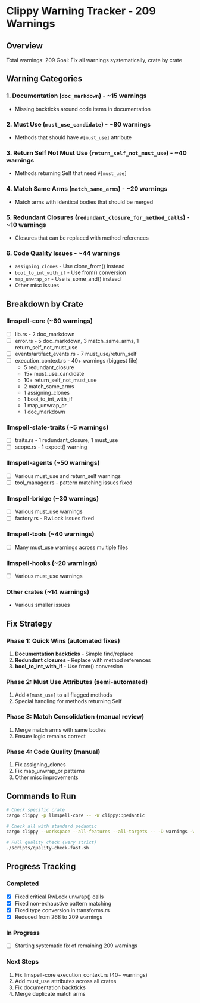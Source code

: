 # Clippy Warning Tracker - 209 Warnings

## Overview
Total warnings: 209
Goal: Fix all warnings systematically, crate by crate

## Warning Categories

### 1. Documentation (`doc_markdown`) - ~15 warnings
- Missing backticks around code items in documentation

### 2. Must Use (`must_use_candidate`) - ~80 warnings  
- Methods that should have `#[must_use]` attribute

### 3. Return Self Not Must Use (`return_self_not_must_use`) - ~40 warnings
- Methods returning Self that need `#[must_use]`

### 4. Match Same Arms (`match_same_arms`) - ~20 warnings
- Match arms with identical bodies that should be merged

### 5. Redundant Closures (`redundant_closure_for_method_calls`) - ~10 warnings
- Closures that can be replaced with method references

### 6. Code Quality Issues - ~44 warnings
- `assigning_clones` - Use clone_from() instead
- `bool_to_int_with_if` - Use from() conversion
- `map_unwrap_or` - Use is_some_and() instead
- Other misc issues

## Breakdown by Crate

### llmspell-core (~60 warnings)
- [ ] lib.rs - 2 doc_markdown
- [ ] error.rs - 5 doc_markdown, 3 match_same_arms, 1 return_self_not_must_use
- [ ] events/artifact_events.rs - 7 must_use/return_self
- [ ] execution_context.rs - 40+ warnings (biggest file)
  - 5 redundant_closure
  - 15+ must_use_candidate
  - 10+ return_self_not_must_use
  - 2 match_same_arms
  - 1 assigning_clones
  - 1 bool_to_int_with_if
  - 1 map_unwrap_or
  - 1 doc_markdown

### llmspell-state-traits (~5 warnings)
- [ ] traits.rs - 1 redundant_closure, 1 must_use
- [ ] scope.rs - 1 expect() warning

### llmspell-agents (~50 warnings)
- [ ] Various must_use and return_self warnings
- [ ] tool_manager.rs - pattern matching issues fixed

### llmspell-bridge (~30 warnings)
- [ ] Various must_use warnings
- [ ] factory.rs - RwLock issues fixed

### llmspell-tools (~40 warnings)
- [ ] Many must_use warnings across multiple files

### llmspell-hooks (~20 warnings)
- [ ] Various must_use warnings

### Other crates (~14 warnings)
- Various smaller issues

## Fix Strategy

### Phase 1: Quick Wins (automated fixes)
1. **Documentation backticks** - Simple find/replace
2. **Redundant closures** - Replace with method references
3. **bool_to_int_with_if** - Use from() conversion

### Phase 2: Must Use Attributes (semi-automated)
1. Add `#[must_use]` to all flagged methods
2. Special handling for methods returning Self

### Phase 3: Match Consolidation (manual review)
1. Merge match arms with same bodies
2. Ensure logic remains correct

### Phase 4: Code Quality (manual)
1. Fix assigning_clones
2. Fix map_unwrap_or patterns
3. Other misc improvements

## Commands to Run

```bash
# Check specific crate
cargo clippy -p llmspell-core -- -W clippy::pedantic

# Check all with standard pedantic
cargo clippy --workspace --all-features --all-targets -- -D warnings -W clippy::pedantic

# Full quality check (very strict)
./scripts/quality-check-fast.sh
```

## Progress Tracking

### Completed
- [x] Fixed critical RwLock unwrap() calls
- [x] Fixed non-exhaustive pattern matching
- [x] Fixed type conversion in transforms.rs
- [x] Reduced from 268 to 209 warnings

### In Progress
- [ ] Starting systematic fix of remaining 209 warnings

### Next Steps
1. Fix llmspell-core execution_context.rs (40+ warnings)
2. Add must_use attributes across all crates
3. Fix documentation backticks
4. Merge duplicate match arms